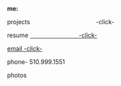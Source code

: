 **me:**

projects
&emsp; &emsp; &emsp; &emsp; &emsp; &emsp; &emsp; &emsp; &ensp;-click-

resume
<a href="test.docx" download>
 &emsp; &emsp; &emsp; &emsp; &emsp;  &emsp; &ensp;-click-
 
email
<a href="mailto:bharat_nair@hotmail.com"> -click-</a><br> 

phone-
510.999.1551

photos
